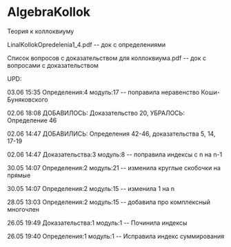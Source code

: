 # AlgebraKollok
Теория к коллоквиуму

LinalKollokOpredelenia1_4.pdf -- док с определениями

Список вопросов с доказательством для коллоквиума.pdf -- док с вопросами с доказательством

UPD:

03.06 15:35 Определения:4 модуль:17 -- поправила неравенство Коши-Буняковского

02.06 18:08 ДОБАВИЛОСЬ: Доказательство 20, УБРАЛОСЬ: Определение 46

02.06 14:47 ДОБАВИЛИСЬ: Определения 42-46, доказательства 5, 14, 17-19

02.06 14:47 Доказательства:3 модуль:8 -- поправила индексы с n на n-1

30.05 14:07 Определения:2 модуль:21 -- изменила круглые скобочки на прямые

30.05 14:07 Определения:2 модуль:15 -- изменила 1 на n

28.05 13:03 Определения:2 модуль:15 -- добавила про комплексный многочлен

26.05 19:49 Доказательства:1 модуль:1 -- Починила индексы

26.05 19:40 Определения:1 модуль:1 -- Исправила индекс суммирования
